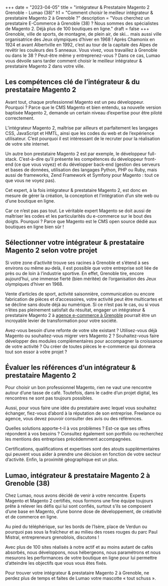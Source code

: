 +++
date = "2023-04-05"
title = "intégrateur & Prestataire Magento 2 Grenoble - Lumao (38)"
h1 = "Comment choisir le meilleur intégrateur & prestataire Magento 2 à Grenoble ?"
description = "Vous cherchez un prestataire E-Commerce à Grenoble (38) ? Nous sommes des spécialistes de Magento 2. Déjà plus de 100 boutiques en ligne."
draft = false
+++
Grenoble, ville de sports, de montagne, de plein air, de ski… mais aussi ville organisatrice des Jeux olympiques d’hiver en 1968 ! Après Chamonix en 1924 et avant Albertville en 1992, c’est au tour de la capitale des Alpes de revêtir les couleurs des 5 anneaux. Vous vivez, vous travaillez à Grenoble ou dans le 38 ? Peut-être même y entreprenez-vous ? Dans ce cas, Lumao vous dévoile sans tarder comment choisir le meilleur intégrateur & prestataire Magento 2 dans votre ville.

 ## Les compétences clé de l’intégrateur & du prestataire Magento 2

 Avant tout, chaque professionnel Magento est un peu développeur. Pourquoi ? Parce que le CMS Magento et bien entendu, sa nouvelle version baptisée Magento 2, demande un certain niveau d’expertise pour être piloté correctement.

 L’intégrateur Magento 2, maîtrise par ailleurs et parfaitement les langages CSS, JavaScript et HMTL, ainsi que les codes du web et de l’expérience utilisateur. C’est pourquoi il est intéressant de le recruter pour la réalisation de votre site internet.

 Un autre bon prestataire Magento 2 est par exemple, le développeur full-stack. C’est-à-dire qu’il présente les compétences du développeur front-end (ce que vous voyez) et du développer back-end (gestion des serveurs et bases de données, utilisation des langages Python, PHP ou Ruby, mais aussi de frameworks, Zend Framework et Symfony pour Magento : tout ce que vous ne voyez pas).

 Cet expert, à la fois intégrateur & prestataire Magento 2, est donc en mesure de gérer la création, la conception et l'intégration d’un site web ou d’une boutique en ligne.

 Car ce n’est pas pas tout. Le véritable expert Magento se doit aussi de maîtriser les codes et les particularités du e-commerce sur le bout des doigts. Pourquoi ? Parce que Magento est le CMS open source dédié aux boutiques en ligne bien sûr !

 ## Sélectionner votre intégrateur & prestataire Magento 2 selon votre projet

 Si votre zone d’activité trouve ses racines à Grenoble et s’étend à ses environs ou même au-delà, il est possible que votre entreprise soit liée de près ou de loin à l’industrie sportive. En effet, Grenoble tire, encore aujourd’hui, une immense fierté (bien méritée) de l’organisation des Jeux olympiques d’hiver en 1968.

 Vente d’articles de sport, activité saisonnière, communication ou encore fabrication de pièces et d’accessoires, votre activité peut être multicartes et se décline sans doute déjà au numérique. Si ce n’est pas le cas, ou si vous n’êtes pas pleinement satisfait du résultat, engager un intégrateur & prestataire Magento 2 à [agence e-commerce à Grenoble](/agence-ecom/grenoble/) pourrait être un incroyable levier de transformation pour votre société.

 Avez-vous besoin d’une refonte de votre site existant ? Utilisez-vous déjà Magento ou souhaitez-vous migrer vers Magento 2 ? Souhaitez-vous faire développer des modules complémentaires pour accompagner la croissance de votre activité ? Ou créer de toutes pièces le e-commerce qui donnera tout son essor à votre projet ?

 ## Évaluer les références d’un intégrateur & prestataire Magento 2

 Pour choisir un bon professionnel Magento, rien ne vaut une rencontre autour d’une tasse de café. Toutefois, dans le cadre d’un projet digital, les rencontres ne sont pas toujours possibles.

 Aussi, pour vous faire une idée du prestataire avec lequel vous souhaitez échanger, fiez-vous d’abord à la réputation de son entreprise. Freelance ou agence, vous devez pouvoir consulter des avis ou des références.

 Quelles solutions apporte-t-il à vos problèmes ? Est-ce que ses offres répondent à vos besoins ? Consultez également son portfolio ou recherchez les mentions des entreprises précédemment accompagnées.

 Certifications, qualifications et expertises sont des atouts supplémentaires qui peuvent vous aider à prendre une décision en fonction de votre secteur d’activité. Enfin, la proximité géographique est un plus.

 ## Lumao, intégrateur & prestataire Magento 2 à Grenoble (38)

 Chez Lumao, nous avons décidé de venir à votre rencontre. Experts Magento et Magento 2 certifiés, nous formons une fine équipe toujours prête à relever les défis qui lui sont confiés, surtout s’ils se composent d’une base en Magento, d’une bonne dose de développement, de créativité et de commerce en ligne.

 Au pied du téléphérique, sur les bords de l’Isère, place de Verdun ou pourquoi pas sous la fraîcheur et au milieu des roses rouges du parc Paul Mistral, entrepreneurs grenoblois, discutons !

 Avec plus de 100 sites réalisés à notre actif et au moins autant de cafés absorbés, nous développons, nous hébergeons, nous paramétrons et nous mesurons les performances de votre boutique en ligne pour lui permettre d’atteindre les objectifs que vous vous êtes fixés.

 Pour trouver votre intégrateur & prestataire Magento 2 à Grenoble, ne perdez plus de temps et faites de Lumao votre mascotte « tout schuss ».
 
